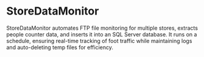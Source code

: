# StoreDataMonitor
StoreDataMonitor automates FTP file monitoring for multiple stores, extracts people counter data, and inserts it into an SQL Server database. It runs on a schedule, ensuring real-time tracking of foot traffic while maintaining logs and auto-deleting temp files for efficiency.
